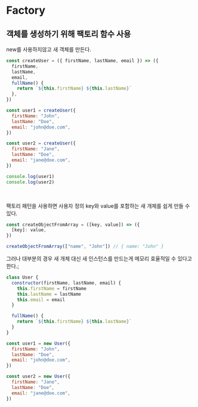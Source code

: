 # Factory

## 객체를 생성하기 위해 팩토리 함수 사용

new를 사용하지않고 새 객체를 만든다.

```js
const createUser = ({ firstName, lastName, email }) => ({
  firstName,
  lastName,
  email,
  fullName() {
    return `${this.firstName} ${this.lastName}`
  },
})

const user1 = createUser({
  firstName: "John",
  lastName: "Doe",
  email: "john@doe.com",
})

const user2 = createUser({
  firstName: "Jane",
  lastName: "Doe",
  email: "jane@doe.com",
})

console.log(user1)
console.log(user2)
```

<br>

팩토리 패턴을 사용하면 사용자 정의 key와 value를 포함하는 새 개체를 쉽게 만들 수 있다.

```js
const createObjectFromArray = ([key, value]) => ({
  [key]: value,
})

createObjectFromArray(["name", "John"]) // { name: "John" }
```

그러나 대부분의 경우 새 개체 대신 새 인스턴스를 만드는게 메모리 효율적일 수 있다고한다.;

```js
class User {
  constructor(firstName, lastName, email) {
    this.firstName = firstName
    this.lastName = lastName
    this.email = email
  }

  fullName() {
    return `${this.firstName} ${this.lastName}`
  }
}

const user1 = new User({
  firstName: "John",
  lastName: "Doe",
  email: "john@doe.com",
})

const user2 = new User({
  firstName: "Jane",
  lastName: "Doe",
  email: "jane@doe.com",
})
```
